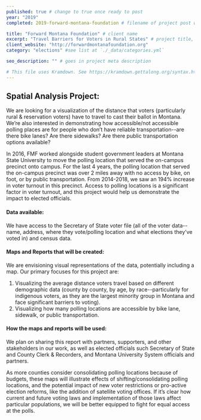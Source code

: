 ```yaml
---
published: true # change to true once ready to post
year: "2019"
completed: 2019-forward-montana-foundation # filename of project post without file type extension

title: "Forward Montana Foundation" # client name
excerpt: "Travel Barriers for Voters in Rural States" # project title, shows on project list page
client_website: "http://forwardmontanafoundation.org"
category: "elections" #see list at `./_data/categories.yml`

seo_description: "" # goes in project meta description

# This file uses Kramdown. See https://kramdown.gettalong.org/syntax.html for syntax
---
```


## Spatial Analysis Project:
We are looking for a visualization of the distance that voters (particularly rural & reservation voters) have to travel to cast their ballot in Montana. We’re also interested in demonstrating how accessible/not accessible polling places are for people who don’t have reliable transportation--are there bike lanes? Are there sidewalks? Are there public transportation options available?

In 2016, FMF worked alongside student government leaders at Montana State University to move the polling location that served the on-campus precinct onto campus. For the last 4 years, the polling location that served the on-campus precinct was over 2 miles away with no access by bike, on foot, or by public transportation. From 2014-2018, we saw an 194% increase in voter turnout in this precinct. Access to polling locations is a significant factor in voter turnout, and this project would help us demonstrate the impact to elected officials.

#### Data available:
We have access to the Secretary of State voter file (all of the voter data--name, address, where they vote/polling location and what elections they’ve voted in) and census data.

#### Maps and Reports that will be created:
We are envisioning visual representations of the data, potentially including a map. Our primary focuses for this project are:
1. Visualizing the average distance voters travel based on different demographic data (county by county, by age, by race--particularly for indigenous voters, as they are the largest minority group in Montana and face significant barriers to voting).
2. Visualizing how many polling locations are accessible by bike lane, sidewalk, or public transportation.

#### How the maps and reports will be used:
We plan on sharing this report with partners, supporters, and other stakeholders in our work, as well as elected officials such Secretary of State and County Clerk & Recorders, and Montana University System officials and partners.

As more counties consider consolidating polling locations because of budgets, these maps will illustrate effects of shifting/consolidating polling locations, and the potential impact of new voter restrictions or pro-active election reforms, like the addition of satellite voting offices. If it’s clear how current and future voting laws and implementation of those laws affect particular populations, we will be better equipped to fight for equal access at the polls.
